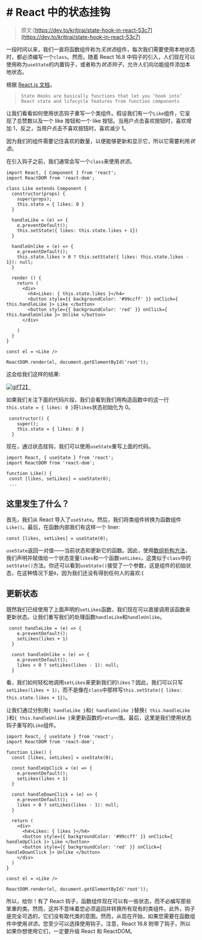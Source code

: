 # # React 中的状态挂钩

> 原文:[https://dev.to/kritirai/state-hook-in-react-53c7](https://dev.to/kritirai/state-hook-in-react-53c7)

一段时间以来，我们一直将函数组件称为*无状态*组件，每次我们需要使用本地状态时，都必须编写一个`class`。然而，随着 React 16.8 中钩子的引入，人们现在可以使用称为`useState`的内置钩子，或者称为*状态钩子*，允许人们向功能组件添加本地状态。

根据 [React.js 文档](https://reactjs.org/docs/hooks-state.html)，

> `State Hooks are basically functions that let you ‘hook into’ React state and lifecycle features from function components`

让我们看看如何使用状态钩子重写一个类组件。假设我们有一个`Like`组件，它呈现了总赞数以及一个 like 按钮和一个 like 按钮。当用户点击喜欢按钮时，喜欢增加 1，反之，当用户点击不喜欢按钮时，喜欢减少 1。

因为我们的组件需要记住喜欢的数量，以便能够更新和显示它，所以它需要利用*状态*。

在引入钩子之前，我们通常会写一个`class`来使用*状态*。

```
import React, { Component } from 'react';
import ReactDOM from 'react-dom';

class Like extends Component {
  constructor(props) {
    super(props);
    this.state = { likes: 0 }
  }

  handleLike = (e) => {
    e.preventDefault();
    this.setState({ likes: this.state.likes + 1})
  }

  handleUnlike = (e) => {
    e.preventDefault();
    this.state.likes > 0 ? this.setState({ likes: this.state.likes - 1}): null;
  }

  render () {
    return (
      <div>
        <h4>Likes: { this.state.likes }</h4>
        <button style={{ backgroundColor: '#99ccff' }} onClick={ this.handleLike }> Like </button>
        <button style={{ backgroundColor: 'red' }} onClick={ this.handleUnlike }> Unlike </button>
      </div>

    )
  }
}

const el = <Like />

ReactDOM.render(el, document.getElementById('root')); 
```

这会给我们这样的结果:

[![gif](../Images/a42f96317659a06bdcfe7ad6562ff4ad.png)T2】](https://i.giphy.com/media/JrYkYH2Jkyw58u9mJs/giphy.gif)

如果我们关注下面的代码片段，我们会看到我们用构造函数中的这一行`this.state = { likes: 0 }`将`likes`状态初始化为 0。

```
 constructor() {
    super();
    this.state = { likes: 0 }
  } 
```

现在，通过状态挂钩，我们可以使用`useState`重写上面的代码。

```
import React, { useState } from 'react';
import ReactDOM from 'react-dom';

function Like() {
 const [likes, setLikes] = useState(0);
 ... 
```

## [](#whats-happening-here)这里发生了什么？

首先，我们从 React 导入了`useState`。然后，我们将类组件转换为函数组件`Like()`。最后，在函数内部我们有这样一个 liner:

`const [likes, setLikes] = useState(0);`

`useState`返回一对值——当前状态和更新它的函数。因此，使用[数组析构方法](https://developer.mozilla.org/en-US/docs/Web/JavaScript/Reference/Operators/Destructuring_assignment#Array_destructuring)，我们声明并赋值给一个状态变量`likes`和一个函数`setLikes`，这类似于`class`中的`setState()`方法。你还可以看到`useState()`接受了一个参数，这是组件的初始状态，在这种情况下是`0`，因为我们还没有得到任何人的喜欢:(

## [](#updating-state)更新状态

既然我们已经使用了上面声明的`setLikes`函数，我们现在可以直接调用该函数来更新状态。让我们重写我们的处理函数`handleLike`和`handleUnlike`。

```
 const handleLike = (e) => {
    e.preventDefault();
    setLikes(likes + 1)
  }

  const handleUnlike = (e) => {
    e.preventDefault();
    likes > 0 ? setLikes(likes - 1): null;
  } 
```

看，我们如何轻松地调用`setLikes`来更新我们的`likes`？因此，我们可以只写`setLikes(likes + 1)`，而不是像在`class`中那样写`this.setState({ likes: this.state.likes + 1})`。

让我们通过分别用`{ handleLike }`和`{ handleUnlike }`替换`{ this.handleLike }`和`{ this.handleUnlike }`来更新函数的`return`值。最后，这里是我们使用状态钩子重写的`Like`组件。

```
import React, { useState } from 'react';
import ReactDOM from 'react-dom';

function Like() {
  const [likes, setLikes] = useState(0);

  const handleUpClick = (e) => {
    e.preventDefault();
    setLikes(likes + 1)
  }

  const handleDownClick = (e) => {
    e.preventDefault();
    likes > 0 ? setLikes(likes - 1): null;
  }

  return (
    <div>
      <h4>Likes: { likes }</h4>
      <button style={{ backgroundColor: '#99ccff' }} onClick={ handleUpClick }> Like </button>
      <button style={{ backgroundColor: 'red' }} onClick={ handleDownClick }> Unlike </button>
    </div>
  )
}

const el = <Like />

ReactDOM.render(el, document.getElementById('root')); 
```

所以，给你！有了 React 钩子，函数组件现在可以有一些状态，而不必编写那些笨重的类。然而，这并不意味着您必须返回并转换所有现有的类组件。此外，钩子是完全可选的，它们没有取代类的意图。然而，从现在开始，如果您需要在函数组件中使用*状态*，您至少可以选择使用钩子。注意，React 16.8 附带了钩子，所以如果你想使用它们，一定要升级 React 和 ReactDOM。